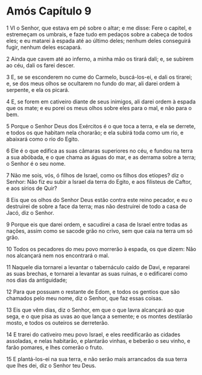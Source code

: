 # Amós Capítulo 9

1	VI o Senhor, que estava em pé sobre o altar; e me disse: Fere o capitel, e estremeçam os umbrais, e faze tudo em pedaços sobre a cabeça de todos eles; e eu matarei à espada até ao último deles; nenhum deles conseguirá fugir, nenhum deles escapará.

2	Ainda que cavem até ao inferno, a minha mão os tirará dali; e, se subirem ao céu, dali os farei descer.

3	E, se se esconderem no cume do Carmelo, buscá-los-ei, e dali os tirarei; e, se dos meus olhos se ocultarem no fundo do mar, ali darei ordem à serpente, e ela os picará.

4	E, se forem em cativeiro diante de seus inimigos, ali darei ordem à espada que os mate; e eu porei os meus olhos sobre eles para o mal, e não para o bem.

5	Porque o Senhor Deus dos Exércitos é o que toca a terra, e ela se derrete, e todos os que habitam nela chorarão; e ela subirá toda como um rio, e abaixará como o rio do Egito.

6	Ele é o que edifica as suas câmaras superiores no céu, e fundou na terra a sua abóbada, e o que chama as águas do mar, e as derrama sobre a terra; o Senhor é o seu nome.

7	Não me sois, vós, ó filhos de Israel, como os filhos dos etíopes? diz o Senhor: Não fiz eu subir a Israel da terra do Egito, e aos filisteus de Caftor, e aos sírios de Quir?

8	Eis que os olhos do Senhor Deus estão contra este reino pecador, e eu o destruirei de sobre a face da terra; mas não destruirei de todo a casa de Jacó, diz o Senhor.

9	Porque eis que darei ordem, e sacudirei a casa de Israel entre todas as nações, assim como se sacode grão no crivo, sem que caia na terra um só grão.

10	Todos os pecadores do meu povo morrerão à espada, os que dizem: Não nos alcançará nem nos encontrará o mal.

11	Naquele dia tornarei a levantar o tabernáculo caído de Davi, e repararei as suas brechas, e tornarei a levantar as suas ruínas, e o edificarei como nos dias da antiguidade;

12	Para que possuam o restante de Edom, e todos os gentios que são chamados pelo meu nome, diz o Senhor, que faz essas coisas.

13	Eis que vêm dias, diz o Senhor, em que o que lavra alcançará ao que sega, e o que pisa as uvas ao que lança a semente; e os montes destilarão mosto, e todos os outeiros se derreterão.

14	E trarei do cativeiro meu povo Israel, e eles reedificarão as cidades assoladas, e nelas habitarão, e plantarão vinhas, e beberão o seu vinho, e farão pomares, e lhes comerão o fruto.

15	E plantá-los-ei na sua terra, e não serão mais arrancados da sua terra que lhes dei, diz o Senhor teu Deus.

